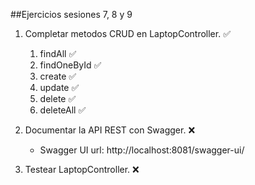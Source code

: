 ##Ejercicios sesiones 7, 8 y 9


1. Completar metodos CRUD en LaptopController. :white_check_mark:
   1. findAll :white_check_mark:
   2. findOneById :white_check_mark:
   3. create :white_check_mark:
   4. update :white_check_mark:
   5. delete :white_check_mark:
   6. deleteAll :white_check_mark:
   

2. Documentar la API REST con Swagger. :x:
   - Swagger UI url: http://localhost:8081/swagger-ui/


3. Testear LaptopController. :x: